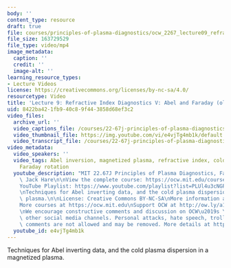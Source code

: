 ```yaml
---
body: ''
content_type: resource
draft: true
file: courses/principles-of-plasma-diagnostics/ocw_2267_lecture09_refractive_5_360p_16_9.mp4
file_size: 163729529
file_type: video/mp4
image_metadata:
  caption: ''
  credit: ''
  image-alt: ''
learning_resource_types:
- Lecture Videos
license: https://creativecommons.org/licenses/by-nc-sa/4.0/
resourcetype: Video
title: 'Lecture 9: Refractive Index Diagnostics V: Abel and Faraday (old)'
uid: 8422ba42-1fb9-40c8-9f44-3858d68ef3c2
video_files:
  archive_url: ''
  video_captions_file: /courses/22-67j-principles-of-plasma-diagnostics-fall-2023/15grrIwHevtqhU8efoPR3kJiiWa-kIBQI_transcript.webvtt
  video_thumbnail_file: https://img.youtube.com/vi/e4vjTg4mb1k/default.jpg
  video_transcript_file: /courses/22-67j-principles-of-plasma-diagnostics-fall-2023/15grrIwHevtqhU8efoPR3kJiiWa-kIBQI_transcript.pdf
video_metadata:
  video_speakers: ''
  video_tags: Abel inversion, magnetized plasma, refractive index, cold plasma dispersion,
    Faraday rotation
  youtube_description: "MIT 22.67J Principles of Plasma Diagnostics, Fall 2023\nInstructor:\
    \ Jack Hare\n\nView the complete course: https://ocw.mit.edu/courses/22-67j-principles-of-plasma-diagnostics-fall-2023/\n\
    YouTube Playlist: https://www.youtube.com/playlist?list=PLUl4u3cNGP61wK-NwYKZMuABl_eHBmhu4\n\
    \nTechniques for Abel inverting data, and the cold plasma dispersion in a magnetized\
    \ plasma.\n\nLicense: Creative Commons BY-NC-SA\nMore information at https://ocw.mit.edu/terms\n\
    More courses at https://ocw.mit.edu\nSupport OCW at http://ow.ly/a1If50zVRlQ\n\
    \nWe encourage constructive comments and discussion on OCW\u2019s YouTube and\
    \ other social media channels. Personal attacks, hate speech, trolling, and inappropriate\
    \ comments are not allowed and may be removed. More details at https://ocw.mit.edu/comments.\n"
  youtube_id: e4vjTg4mb1k
---
```

Techniques for Abel inverting data, and the cold plasma dispersion in a magnetized plasma.